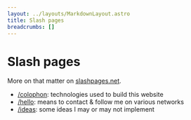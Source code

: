 ```yaml
---
layout: ../layouts/MarkdownLayout.astro
title: Slash pages
breadcrumbs: []
---
```


# Slash pages

More on that matter on [slashpages.net](https://slashpages.net).

-  [/colophon](/colophon): technologies used to build this
   website
-  [/hello](/hello): means to contact & follow me on various
   networks
-  [/ideas](/ideas): some ideas I may or may not implement
